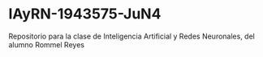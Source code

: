 # IAyRN-1943575-JuN4
Repositorio para la clase de Inteligencia Artificial y Redes Neuronales, del alumno Rommel Reyes
